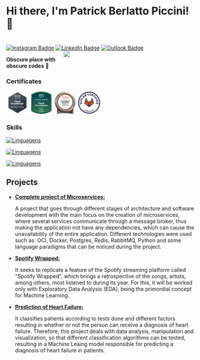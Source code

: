 # Hi there, I'm Patrick Berlatto Piccini! 👋
#
[![Instagram Badge](https://img.shields.io/badge/-Instagram-373737?style=flat&logo=instagram&logoColor=white)](https://www.instagram.com/patrickpiccini/?hl=pt-br) 
[![LinkedIn Badge](https://img.shields.io/badge/-LinkedIn-373737?style=flat&logo=linkedin&logoColor=white)](https://www.linkedin.com/in/patrick-berlatto-piccini-8414a91a7/) 
[![Outlook Badge](https://img.shields.io/badge/Microsoft_Outlook-373737?style=flat&logo=microsoft-outlook&logoColor=white)](patrickbpiccini@hotmail.com) 
<img width="350" align="right" src='https://github-readme-stats.vercel.app/api?username=PatrickPiccini&show_icons=true&theme=react'/>

**Obscure place with obscure codes** 🤣

### Certificates

<img src = 'https://github.com/patrickpiccini/PatrickPiccini/blob/main/AWSCCP.png' width='60'/> <img src = 'https://github.com/patrickpiccini/PatrickPiccini/blob/main/CludQuest-CloudPratictioner.png' width='60'/> <img src = 'https://github.com/PatrickPiccini/PatrickPiccini/blob/main/Oracle_Cloud_Infrastructure_Foundations_Associate.png' width='60'/> <img src = 'https://github.com/PatrickPiccini/PatrickPiccini/blob/main/GitLab%20Certified%20Associate.png?raw=true' width='60'/>

<!-- <img width="350" align='right' src='https://github-readme-stats.vercel.app/api/top-langs/?username=PatrickPiccini&langs_count=6&theme=react'/> -->

### Skills

[![Linguagens](https://devicons.dev.br/icons?icon=Python,Django,Flask,Java,NodeJS,CSS,HTML,JavaScript,React,Flutter&theme=dark)](https://devicons.dev.br/) 

[![Linguagens](https://devicons.dev.br/icons?icon=PostgreSQL,MySQL,SQLite,MongoDB&theme=dark)](https://devicons.dev.br/) 

[![Linguagens](https://devicons.dev.br/icons?icon=AWS,Docker,Git,GithubActions,Linux,RabbitMQ,Redis&theme=dark)](https://devicons.dev.br/) 

## Projects
- [**Complete project of Microservices:**](https://github.com/patrickpiccini/MS-Application)

  A project that goes through different stages of architecture and software development with the main focus on the creation of microservices, where several services communicate through a message broker, thus making the application not have any dependencies, which can cause the unavailability of the entire application.
Different technologies were used such as: OCI, Docker, Postgres, Redis, RabbitMQ, Python and some language paradigms that can be noticed during the project.

- [**Spotify Wrapped:**](https://github.com/patrickpiccini/DataScience_Spotify_Wrapped)

  It seeks to replicate a feature of the Spotify streaming platform called "Spotify Wrapped", which brings a retrospective of the songs, artists, among others, most listened to during its year.
For this, it will be worked only with Exploratory Data Analysis (EDA), being the primordial concept for Machine Learning.

- [**Prediction of Heart Failure:**](https://github.com/patrickpiccini/heart-failure-prediction)

  It classifies patients according to tests done and different factors resulting in whether or not the person can receive a diagnosis of heart failure. Therefore, this project deals with data analysis, manipulation and visualization, so that different classification algorithms can be tested, resulting in a Machine Leaing model responsible for predicting a diagnosis of heart failure in patients.
